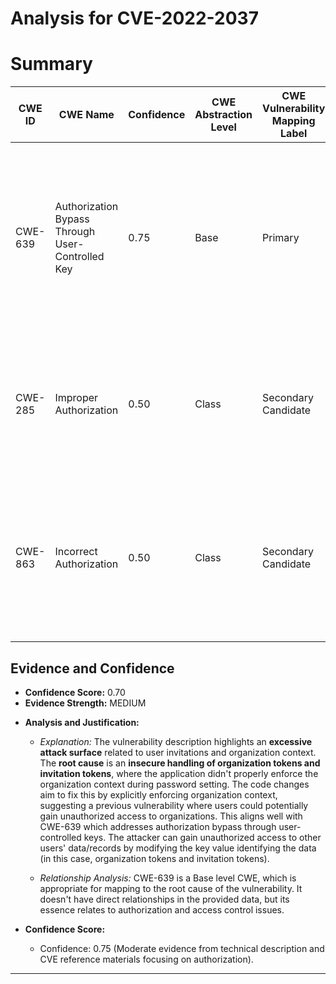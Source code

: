 # Analysis for CVE-2022-2037

# Summary
| CWE ID  | CWE Name | Confidence | CWE Abstraction Level | CWE Vulnerability Mapping Label | CWE-Vulnerability Mapping Notes |
|-----------------|-------------------------------------------------------------------------------------------|------------|-----------------------|-----------------------------------|-----------------------------------------------------------------------------------------------------------------------------------------------------------------------|
| CWE-639  | Authorization Bypass Through User-Controlled Key| 0.75 | Base  | Primary | Allowed. The vulnerability stems from improper authorization, allowing a user to gain access to another user's data by manipulating the key value identifying the data.
| CWE-285 | Improper Authorization | 0.50 | Class | Secondary Candidate | Discouraged. While the root cause is an authorization issue, the description is too general and a more specific CWE is preferred.
| CWE-863 | Incorrect Authorization | 0.50 | Class | Secondary Candidate | Allowed-with-Review. Similar to CWE-285, the root cause is an authorization issue, but this class is too general and a more specific CWE is preferred.

## Evidence and Confidence

*   **Confidence Score:** 0.70
*   **Evidence Strength:** MEDIUM

- **Analysis and Justification:**
  - *Explanation:* The vulnerability description highlights an **excessive attack surface** related to user invitations and organization context. The **root cause** is an **insecure handling of organization tokens and invitation tokens**, where the application didn't properly enforce the organization context during password setting. The code changes aim to fix this by explicitly enforcing organization context, suggesting a previous vulnerability where users could potentially gain unauthorized access to organizations. This aligns well with CWE-639 which addresses authorization bypass through user-controlled keys. The attacker can gain unauthorized access to other users' data/records by modifying the key value identifying the data (in this case, organization tokens and invitation tokens).

  - *Relationship Analysis:* CWE-639 is a Base level CWE, which is appropriate for mapping to the root cause of the vulnerability. It doesn't have direct relationships in the provided data, but its essence relates to authorization and access control issues.

- **Confidence Score:**
  - Confidence: 0.75 (Moderate evidence from technical description and CVE reference materials focusing on authorization).

---